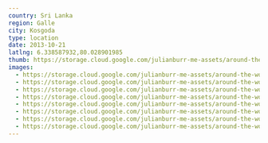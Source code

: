 ```yaml
---
country: Sri Lanka
region: Galle
city: Kosgoda
type: location
date: 2013-10-21
latlng: 6.338587932,80.028901985
thumb: https://storage.cloud.google.com/julianburr-me-assets/around-the-world/sri-lanka/kosgoda/IMG_0284--thumb.JPG
images:
  - https://storage.cloud.google.com/julianburr-me-assets/around-the-world/sri-lanka/kosgoda/IMG_0293.JPG
  - https://storage.cloud.google.com/julianburr-me-assets/around-the-world/sri-lanka/kosgoda/IMG_0280.JPG
  - https://storage.cloud.google.com/julianburr-me-assets/around-the-world/sri-lanka/kosgoda/IMG_0279.JPG
  - https://storage.cloud.google.com/julianburr-me-assets/around-the-world/sri-lanka/kosgoda/IMG_0284.JPG
  - https://storage.cloud.google.com/julianburr-me-assets/around-the-world/sri-lanka/kosgoda/IMG_0261.JPG
  - https://storage.cloud.google.com/julianburr-me-assets/around-the-world/sri-lanka/kosgoda/IMG_0286.JPG
  - https://storage.cloud.google.com/julianburr-me-assets/around-the-world/sri-lanka/kosgoda/IMG_0263.JPG
  - https://storage.cloud.google.com/julianburr-me-assets/around-the-world/sri-lanka/kosgoda/IMG_0269.JPG
---
```

